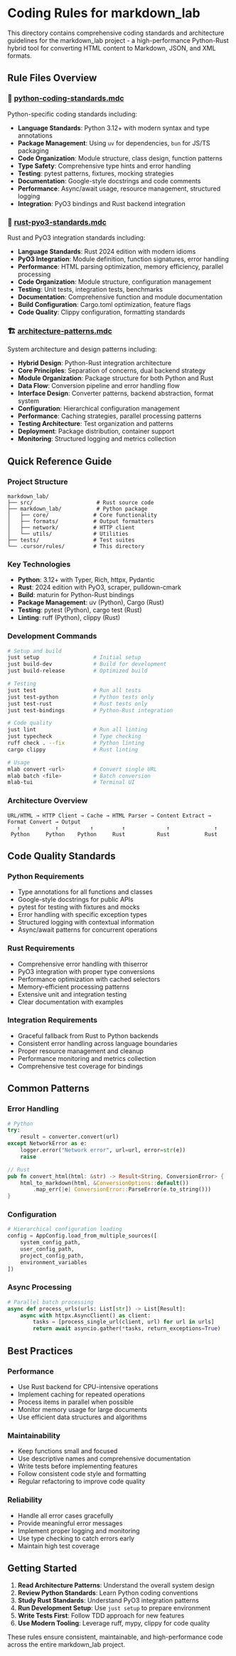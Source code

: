 # Coding Rules for markdown_lab

This directory contains comprehensive coding standards and architecture guidelines for the markdown_lab project - a high-performance Python-Rust hybrid tool for converting HTML content to Markdown, JSON, and XML formats.

## Rule Files Overview

### 🐍 [python-coding-standards.mdc](./python-coding-standards.mdc)

Python-specific coding standards including:

- **Language Standards**: Python 3.12+ with modern syntax and type annotations
- **Package Management**: Using `uv` for dependencies, `bun` for JS/TS packaging
- **Code Organization**: Module structure, class design, function patterns
- **Type Safety**: Comprehensive type hints and error handling
- **Testing**: pytest patterns, fixtures, mocking strategies
- **Documentation**: Google-style docstrings and code comments
- **Performance**: Async/await usage, resource management, structured logging
- **Integration**: PyO3 bindings and Rust backend integration

### 🦀 [rust-pyo3-standards.mdc](./rust-pyo3-standards.mdc)

Rust and PyO3 integration standards including:

- **Language Standards**: Rust 2024 edition with modern idioms
- **PyO3 Integration**: Module definition, function signatures, error handling
- **Performance**: HTML parsing optimization, memory efficiency, parallel processing
- **Code Organization**: Module structure, configuration management
- **Testing**: Unit tests, integration tests, benchmarks
- **Documentation**: Comprehensive function and module documentation
- **Build Configuration**: Cargo.toml optimization, feature flags
- **Code Quality**: Clippy configuration, formatting standards

### 🏗️ [architecture-patterns.mdc](./architecture-patterns.mdc)

System architecture and design patterns including:

- **Hybrid Design**: Python-Rust integration architecture
- **Core Principles**: Separation of concerns, dual backend strategy
- **Module Organization**: Package structure for both Python and Rust
- **Data Flow**: Conversion pipeline and error handling flow
- **Interface Design**: Converter patterns, backend abstraction, format system
- **Configuration**: Hierarchical configuration management
- **Performance**: Caching strategies, parallel processing patterns
- **Testing Architecture**: Test organization and patterns
- **Deployment**: Package distribution, container support
- **Monitoring**: Structured logging and metrics collection

## Quick Reference Guide

### Project Structure
```
markdown_lab/
├── src/                    # Rust source code
├── markdown_lab/           # Python package
│   ├── core/              # Core functionality
│   ├── formats/           # Output formatters
│   ├── network/           # HTTP client
│   └── utils/             # Utilities
├── tests/                 # Test suites
└── .cursor/rules/         # This directory
```

### Key Technologies
- **Python**: 3.12+ with Typer, Rich, httpx, Pydantic
- **Rust**: 2024 edition with PyO3, scraper, pulldown-cmark
- **Build**: maturin for Python-Rust bindings
- **Package Management**: uv (Python), Cargo (Rust)
- **Testing**: pytest (Python), cargo test (Rust)
- **Linting**: ruff (Python), clippy (Rust)

### Development Commands
```bash
# Setup and build
just setup                 # Initial setup
just build-dev             # Build for development
just build-release         # Optimized build

# Testing
just test                  # Run all tests
just test-python           # Python tests only
just test-rust             # Rust tests only
just test-bindings         # Python-Rust integration

# Code quality
just lint                  # Run all linting
just typecheck             # Type checking
ruff check . --fix         # Python linting
cargo clippy               # Rust linting

# Usage
mlab convert <url>         # Convert single URL
mlab batch <file>          # Batch conversion
mlab-tui                   # Terminal UI
```

### Architecture Overview
```
URL/HTML → HTTP Client → Cache → HTML Parser → Content Extract → Format Convert → Output
   ↑           ↑          ↑         ↑             ↑              ↑
 Python     Python    Python     Rust          Rust           Rust
```

## Code Quality Standards

### Python Requirements
- Type annotations for all functions and classes
- Google-style docstrings for public APIs
- pytest for testing with fixtures and mocks
- Error handling with specific exception types
- Structured logging with contextual information
- Async/await patterns for concurrent operations

### Rust Requirements
- Comprehensive error handling with thiserror
- PyO3 integration with proper type conversions
- Performance optimization with cached selectors
- Memory-efficient processing patterns
- Extensive unit and integration testing
- Clear documentation with examples

### Integration Requirements
- Graceful fallback from Rust to Python backends
- Consistent error handling across language boundaries
- Proper resource management and cleanup
- Performance monitoring and metrics collection
- Comprehensive test coverage for bindings

## Common Patterns

### Error Handling
```python
# Python
try:
    result = converter.convert(url)
except NetworkError as e:
    logger.error("Network error", url=url, error=str(e))
    raise
```

```rust
// Rust
pub fn convert_html(html: &str) -> Result<String, ConversionError> {
    html_to_markdown(html, &ConversionOptions::default())
        .map_err(|e| ConversionError::ParseError(e.to_string()))
}
```

### Configuration
```python
# Hierarchical configuration loading
config = AppConfig.load_from_multiple_sources([
    system_config_path,
    user_config_path,
    project_config_path,
    environment_variables
])
```

### Async Processing
```python
# Parallel batch processing
async def process_urls(urls: List[str]) -> List[Result]:
    async with httpx.AsyncClient() as client:
        tasks = [process_single_url(client, url) for url in urls]
        return await asyncio.gather(*tasks, return_exceptions=True)
```

## Best Practices

### Performance
- Use Rust backend for CPU-intensive operations
- Implement caching for repeated operations
- Process items in parallel when possible
- Monitor memory usage for large documents
- Use efficient data structures and algorithms

### Maintainability
- Keep functions small and focused
- Use descriptive names and comprehensive documentation
- Write tests before implementing features
- Follow consistent code style and formatting
- Regular refactoring to improve code quality

### Reliability
- Handle all error cases gracefully
- Provide meaningful error messages
- Implement proper logging and monitoring
- Use type checking to catch errors early
- Maintain high test coverage

## Getting Started

1. **Read Architecture Patterns**: Understand the overall system design
2. **Review Python Standards**: Learn Python coding conventions
3. **Study Rust Standards**: Understand PyO3 integration patterns
4. **Run Development Setup**: Use `just setup` to prepare environment
5. **Write Tests First**: Follow TDD approach for new features
6. **Use Modern Tooling**: Leverage ruff, mypy, clippy for code quality

These rules ensure consistent, maintainable, and high-performance code across the entire markdown_lab project.